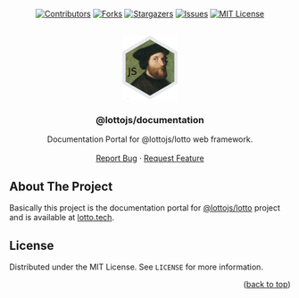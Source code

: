 <a name="readme-top"></a>

<div align="center">

[![Contributors][contributors-shield]][contributors-url]
[![Forks][forks-shield]][forks-url]
[![Stargazers][stars-shield]][stars-url]
[![Issues][issues-shield]][issues-url]
[![MIT License][license-shield]][license-url]

</div>

<br />
<div align="center">
  <a href="https://github.com/lottojs/documentation">
    <img src=".github/logo.png" alt="Logo" width="100" height="115">
  </a>

  <h3 align="center">@lottojs/documentation</h3>

  <p align="center">
    Documentation Portal for @lottojs/lotto web framework.
    <br />
    <br />
    <a href="https://github.com/lottojs/documentation/issues">Report Bug</a>
    ·
    <a href="https://github.com/lottojs/documentation/issues">Request Feature</a>
  </p>
</div>


## About The Project

Basically this project is the documentation portal for [@lottojs/lotto](https://github.com/lottojs/lotto) project and is available at [lotto.tech](https://lotto.tech).


## License

Distributed under the MIT License. See `LICENSE` for more information.

<p align="right">(<a href="#readme-top">back to top</a>)</p>


[contributors-shield]: https://img.shields.io/github/contributors/lottojs/documentation.svg?style=for-the-badge
[contributors-url]: https://github.com/lottojs/documentation/graphs/contributors
[forks-shield]: https://img.shields.io/github/forks/lottojs/documentation.svg?style=for-the-badge
[forks-url]: https://github.com/lottojs/documentation/network/members
[stars-shield]: https://img.shields.io/github/stars/lottojs/documentation.svg?style=for-the-badge
[stars-url]: https://github.com/lottojs/documentation/stargazers
[issues-shield]: https://img.shields.io/github/issues/lottojs/documentation.svg?style=for-the-badge
[issues-url]: https://github.com/lottojs/documentation/issues
[license-shield]: https://img.shields.io/github/license/lottojs/documentation.svg?style=for-the-badge
[license-url]: https://github.com/lottojs/documentation/blob/master/LICENSE.txt
[npm-shield]: https://img.shields.io/npm/v/@lottojs/documentation?style=for-the-badge&logo=npm&logoColor=FFFFFF&labelColor=555555&color=CB0001
[npm-url]: https://www.npmjs.com/package/@lottojs/documentation
[serenissima-url]: https://it.wikipedia.org/wiki/Repubblica_di_Venezia